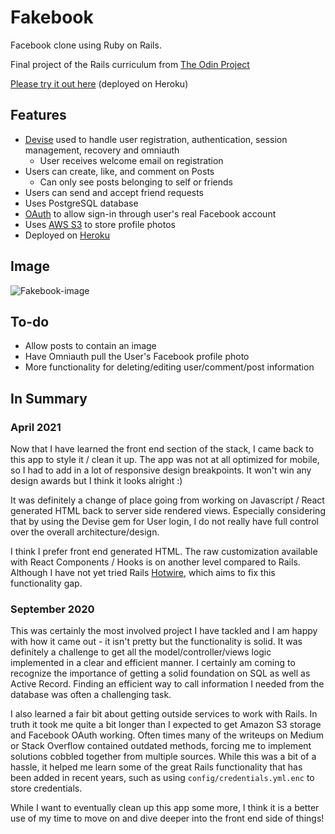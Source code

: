 # Fakebook

Facebook clone using Ruby on Rails.

Final project of the Rails curriculum from [The Odin Project](https://www.theodinproject.com/courses/ruby-on-rails/lessons/final-project)

[Please try it out here](https://lit-woodland-51918.herokuapp.com) (deployed on Heroku)

## Features

- [Devise](https://github.com/heartcombo/devise) used to handle user registration, authentication, session management, recovery and omniauth
  - User receives welcome email on registration
- Users can create, like, and comment on Posts
  - Can only see posts belonging to self or friends
- Users can send and accept friend requests
- Uses PostgreSQL database
- [OAuth](https://github.com/simi/omniauth-facebook) to allow sign-in through user's real Facebook account
- Uses [AWS S3](https://aws.amazon.com/s3/) to store profile photos
- Deployed on [Heroku](https://dashboard.heroku.com/)

## Image

![Fakebook-image](https://user-images.githubusercontent.com/52515015/115127137-c2af1980-9f99-11eb-9e2e-2cd152865b1e.png)
## To-do

- Allow posts to contain an image
- Have Omniauth pull the User's Facebook profile photo
- More functionality for deleting/editing user/comment/post information

## In Summary 

### April 2021
Now that I have learned the front end section of the stack, I came back to this app to style it / clean it up. The app was not at all optimized for mobile, so I had to add in a lot of responsive design breakpoints. It won't win any design awards but I think it looks alright :)

It was definitely a change of place going from working on Javascript / React generated HTML back to server side rendered views. Especially considering that by using the Devise gem for User login, I do not really have full control over the overall architecture/design. 

I think I prefer front end generated HTML. The raw customization available with React Components / Hooks is on another level compared to Rails. Although I have not yet tried Rails [Hotwire](https://hotwire.dev/), which aims to fix this functionality gap.

### September 2020
This was certainly the most involved project I have tackled and I am happy with how it came out - it isn't pretty but the functionality is solid. It was definitely a challenge to get all the model/controller/views logic implemented in a clear and efficient manner. I certainly am coming to recognize the importance of getting a solid foundation on SQL as well as Active Record. Finding an efficient way to call information I needed from the database was often a challenging task.

I also learned a fair bit about getting outside services to work with Rails. In truth it took me quite a bit longer than I expected to get Amazon S3 storage and Facebook OAuth working. Often times many of the writeups on Medium or Stack Overflow contained outdated methods, forcing me to implement solutions cobbled together from multiple sources. While this was a bit of a hassle, it helped me learn some of the great Rails functionality that has been added in recent years, such as using ```config/credentials.yml.enc``` to store credentials. 

While I want to eventually clean up this app some more, I think it is a better use of my time to move on and dive deeper into the front end side of things!




